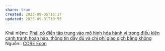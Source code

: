```yaml
---
share: true
created: 2023-09-05T16:17
updated: 2025-09-01T10:55
---
```

Khái niệm:: 
[Phái cổ điển tập trung vào mô hình hóa hành vi trong điều kiện cạnh tranh hoàn hảo, thông tin đầy đủ và chi phí giao dịch bằng không](../Tr%C6%B0%E1%BB%9Dng%20ph%C3%A1i,%20l%E1%BB%8Bch%20s%E1%BB%AD%20kinh%20t%E1%BA%BF%20h%E1%BB%8Dc/Ti%E1%BB%81n%20c%E1%BB%95%20%C4%91i%E1%BB%83n%20v%C3%A0%20c%E1%BB%95%20%C4%91i%E1%BB%83n/C%E1%BB%95%20%C4%91i%E1%BB%83n/Ph%C3%A1i%20c%E1%BB%95%20%C4%91i%E1%BB%83n%20t%E1%BA%ADp%20trung%20v%C3%A0o%20m%C3%B4%20h%C3%ACnh%20h%C3%B3a%20h%C3%A0nh%20vi%20trong%20%C4%91i%E1%BB%81u%20ki%E1%BB%87n%20c%E1%BA%A1nh%20tranh%20ho%C3%A0n%20h%E1%BA%A3o,%20th%C3%B4ng%20tin%20%C4%91%E1%BA%A7y%20%C4%91%E1%BB%A7%20v%C3%A0%20chi%20ph%C3%AD%20giao%20d%E1%BB%8Bch%20b%E1%BA%B1ng%20kh%C3%B4ng.md)
Nguồn:: [CORE Econ](../../%CE%9E%20Ngu%E1%BB%93n/CORE%20Econ.md)
